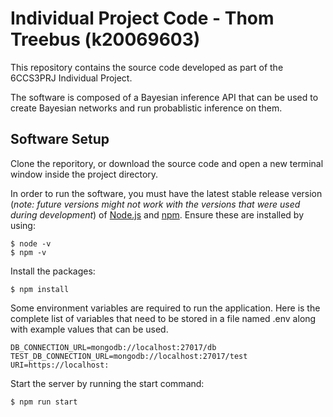 # Individual Project Code - Thom Treebus (k20069603)
This repository contains the source code developed as part of the 6CCS3PRJ Individual Project.

The software is composed of a Bayesian inference API that can be used to create Bayesian networks and run probablistic inference on them. 
## Software Setup
Clone the reporitory, or download the source code and open a new terminal window inside the project directory.

In order to run the software, you must have the latest stable release version (*note: future versions might not work with the versions that were used during development*) of [Node.js](https://nodejs.org/en/) and [npm](https://www.npmjs.com/). Ensure these are installed by using:
```
$ node -v
$ npm -v
```

Install the packages:
```
$ npm install
```

Some environment variables are required to run the application. Here is the complete list of variables that need to be stored in a file named .env along with example values that can be used. 
```
DB_CONNECTION_URL=mongodb://localhost:27017/db
TEST_DB_CONNECTION_URL=mongodb://localhost:27017/test
URI=https://localhost:
```

Start the server by running the start command:

```
$ npm run start
```
